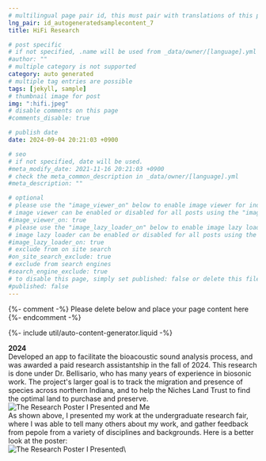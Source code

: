 ```yaml
---
# multilingual page pair id, this must pair with translations of this page. (This name must be unique)
lng_pair: id_autogeneratedsamplecontent_7
title: HiFi Research

# post specific
# if not specified, .name will be used from _data/owner/[language].yml
#author: ""
# multiple category is not supported
category: auto generated
# multiple tag entries are possible
tags: [jekyll, sample]
# thumbnail image for post
img: ":hifi.jpeg"
# disable comments on this page
#comments_disable: true

# publish date
date: 2024-09-04 20:21:03 +0900

# seo
# if not specified, date will be used.
#meta_modify_date: 2021-11-16 20:21:03 +0900
# check the meta_common_description in _data/owner/[language].yml
#meta_description: ""

# optional
# please use the "image_viewer_on" below to enable image viewer for individual pages or posts (_posts/ or [language]/_posts folders).
# image viewer can be enabled or disabled for all posts using the "image_viewer_posts: true" setting in _data/conf/main.yml.
#image_viewer_on: true
# please use the "image_lazy_loader_on" below to enable image lazy loader for individual pages or posts (_posts/ or [language]/_posts folders).
# image lazy loader can be enabled or disabled for all posts using the "image_lazy_loader_posts: true" setting in _data/conf/main.yml.
#image_lazy_loader_on: true
# exclude from on site search
#on_site_search_exclude: true
# exclude from search engines
#search_engine_exclude: true
# to disable this page, simply set published: false or delete this file
#published: false
---
```


{%- comment -%} Please delete below and place your page content here {%- endcomment -%}

{%- include util/auto-content-generator.liquid -%}

<!-- outline-start -->
**2024**\
Developed an app to facilitate the bioacoustic sound analysis process, and was awarded a paid research assistantship in the fall of 2024. This research is done under Dr. Bellisario, who has many years of experience in biosonic work. The project's larger goal is to track the migration and presence of species across northern Indiana, and to help the Niches Land Trust to find the optimal land to purchase and preserve.\
![The Research Poster I Presented and Me](:hifi.jpeg)\
As shown above, I presented my work at the undergraduate research fair, where I was able to tell many others about my work, and gather feedback from pepole from a variety of disciplines and backgrounds. Here is a better look at the poster:\
![The Research Poster I Presented](:hifiposter0.jpg)\


<!-- outline-end -->

